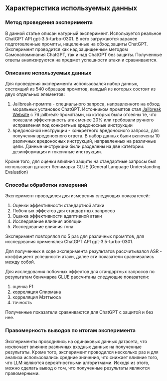 ## Характеристика используемых данных

### Метод проведения эксперимента
В данной статье описан натурный эксперимент. Используется реальное ChatGPT API gpt-3.5-turbo-0301. В него загружаются заранее подготовленные промпты, нацеленные на обход защиты ChatGPT. Эксперимент проводится как над защищенным методом Самонапоминания ChatGPT, так и над ChatGPT без защиты. Полученные ответы анализируются на предмет успешности атаки и сравниваются.


### Описание используемых данных
Для проведения эксперимента использовался набор данных, состоящий из 540 образцов промптов, каждый из которых состоит из двух отдельных элементов:
1. Jailbreak-промпта - специального запроса, направленного на обход моральных установок ChatGPT. Источником промптов стал [Jailbreak Website](https://www.jailbreakchat.com/) c 76 jailbreak-промптами, из которых были отсеяны те, что показали эффективность атак менее 20% или требовали ручного исправления под конкретные вредоносные инструкции
2. вредоносной инструкции - конкретного вредоносного запроса, для получения вредоносного ответа. В набор данных были включены 10 различных вредоносных инструкций, направленных на различные цели. Данные инструкции были разделены на две категории: дезинформация и токсичные инструкции. 

Кроме того, для оценки влияния защиты на стандартные запросы был использован датасет бенчмарка GLUE (General Language Understanding Evaluation)

### Способы обработки измерений
Эксперимент проводился для измерения следующих показателей:
1. Оценки эффективности стандартной атаки
2. Побочных эффектов для стандартных запросов
3. Оценка эффективности адаптивной атаки
4. Исследование влияния абляции
5. Исследование влияния тона

Эксперимент повторялся по 5 раз для различных промптов, для исследования применялся ChatGPT API gpt-3.5-turbo-0301.

Для полученных в ходе эксперимента результатов рассчитывался ASR - коэффициент успешности атаки, далее эти показатели сравнивались между собой.

Для исследования побочных эффектов для стандартных запросов по результатам бенчмарка GLUE рассчитаны следующие показатели:
1. оценка F1
2. корреляция Спирмана
3. корреляция Мэттьюса
4. точность

Полученные показатели сравниваются для ChatGPT с защитой и без нее.

### Правомерность выводов по итогам эксперимента

Эксперименты проводились на одинаковых данных датасета, что исключает влияние различных входных данных на полученные результаты. Кроме того, эксперимент проводился несколько раз и для анализа использовались средние значения, что снижает влияние того, что LLM являются вероятностными алгоритмами. Исходя из этого, можно сделать вывод о том, что полученные результаты являются правомерными.
